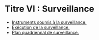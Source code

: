 # Titre VI : Surveillance

- [Instruments soumis à la surveillance.](instruments-soumis-a)
- [Exécution de la surveillance.](execution-de-la-surveillance)
- [Plan quadriennal de surveillance.](plan-quadriennal-de-surveillance)
